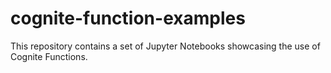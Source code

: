 # cognite-function-examples
This repository contains a set of Jupyter Notebooks showcasing the use of Cognite Functions. 
